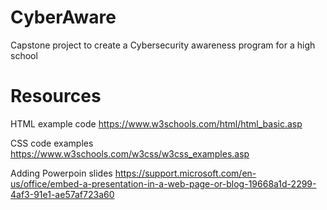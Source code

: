 # CyberAware
Capstone project to create a Cybersecurity awareness program for a high school


# Resources

HTML example code
https://www.w3schools.com/html/html_basic.asp

CSS code examples
https://www.w3schools.com/w3css/w3css_examples.asp

Adding Powerpoin slides
https://support.microsoft.com/en-us/office/embed-a-presentation-in-a-web-page-or-blog-19668a1d-2299-4af3-91e1-ae57af723a60
